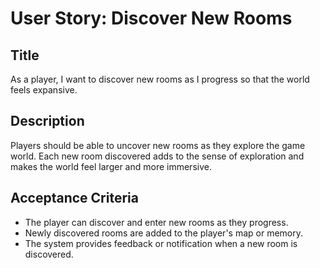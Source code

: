
# User Story: Discover New Rooms

## Title
As a player, I want to discover new rooms as I progress so that the world feels expansive.

## Description
Players should be able to uncover new rooms as they explore the game world. Each new room discovered adds to the sense of exploration and makes the world feel larger and more immersive.

## Acceptance Criteria
- The player can discover and enter new rooms as they progress.
- Newly discovered rooms are added to the player's map or memory.
- The system provides feedback or notification when a new room is discovered.
